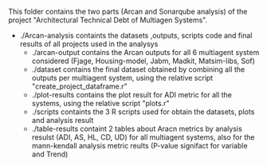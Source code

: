 This folder contains the two parts (Arcan and Sonarqube analysis) of the project "Architectural Technical Debt of Multiagen Systems".

- ./Arcan-analysis containts the datasets ,outputs, scripts code and final results of all projects used in the analysys
  - ./arcan-output contains the Arcan outputs for all 6 multiagent system considered (Fjage, Housing-model, Jabm, Madkit, Matsim-libs, Sof)
  - ./dataset contains the final dataset obtained by combining all the outputs per multiagent system, using the relative script "create_project_dataframe.r"
  - ./plot-results contains the plot result for ADI metric for all the systems, using the relative script "plots.r"
  - ./scripts containts the 3 R scripts used for obtain the datasets, plots and analysis result
  - ./table-results containt 2 tables about Aracn metrics by analysis resulst (ADI, AS, HL, CD, UD) for all multiagent systems, also for the mann-kendall analysis metric reults (P-value signifact for variable and Trend)
